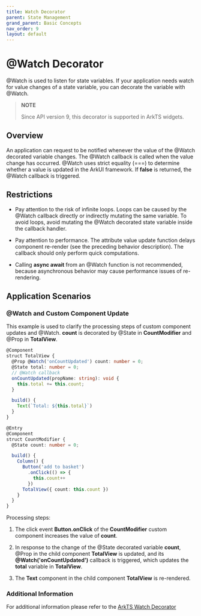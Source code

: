 ```yaml
---
title: Watch Decorator
parent: State Management
grand_parent: Basic Concepts
nav_order: 9
layout: default
---
```


# @Watch Decorator


@Watch is used to listen for state variables. If your application needs watch for value changes of a state variable, you can decorate the variable with @Watch.


> **NOTE**
>
> Since API version 9, this decorator is supported in ArkTS widgets.


## Overview

An application can request to be notified whenever the value of the @Watch decorated variable changes. The @Watch callback is called when the value change has occurred. @Watch uses strict equality (===) to determine whether a value is updated in the ArkUI framework. If **false** is returned, the @Watch callback is triggered.

## Restrictions

- Pay attention to the risk of infinite loops. Loops can be caused by the @Watch callback directly or indirectly mutating the same variable. To avoid loops, avoid mutating the @Watch decorated state variable inside the callback handler.

- Pay attention to performance. The attribute value update function delays component re-render (see the preceding behavior description). The callback should only perform quick computations.

- Calling **async await** from an @Watch function is not recommended, because asynchronous behavior may cause performance issues of re-rendering.


## Application Scenarios

### @Watch and Custom Component Update

This example is used to clarify the processing steps of custom component updates and @Watch. **count** is decorated by @State in **CountModifier** and @Prop in **TotalView**.


```ts
@Component
struct TotalView {
  @Prop @Watch('onCountUpdated') count: number = 0;
  @State total: number = 0;
  // @Watch callback
  onCountUpdated(propName: string): void {
    this.total += this.count;
  }

  build() {
    Text(`Total: ${this.total}`)
  }
}

@Entry
@Component
struct CountModifier {
  @State count: number = 0;

  build() {
    Column() {
      Button('add to basket')
        .onClick(() => {
          this.count++
        })
      TotalView({ count: this.count })
    }
  }
}
```

Processing steps:

1. The click event **Button.onClick** of the **CountModifier** custom component increases the value of **count**.

2. In response to the change of the @State decorated variable **count**, @Prop in the child component **TotalView** is updated, and its **@Watch('onCountUpdated')** callback is triggered, which updates the **total** variable in **TotalView**.

3. The **Text** component in the child component **TotalView** is re-rendered.

### Additional Information
For additional information please refer to the [ArkTS Watch Decorator](https://github.com/eclipse-oniro-mirrors/docs/blob/OpenHarmony-4.1-Release/en/application-dev/quick-start/arkts-watch.md)
